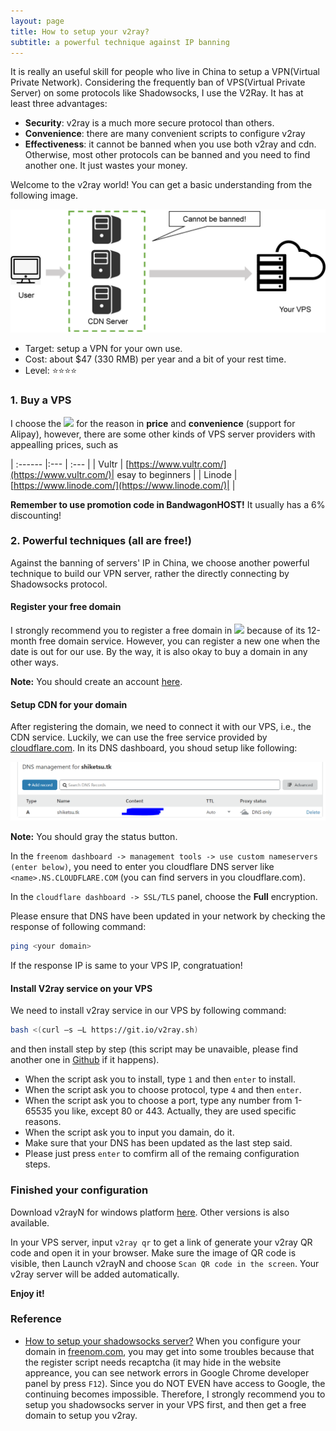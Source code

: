 ```yaml
---
layout: page
title: How to setup your v2ray?
subtitle: a powerful technique against IP banning
---
```


It is really an useful skill for people who live in China to setup a VPN(Virtual Private Network). Considering the frequently ban of VPS(Virtual Private Server) on some protocols like Shadowsocks, I use the V2Ray. It has at least three advantages:
- **Security**: v2ray is a much more secure protocol than others.
- **Convenience**: there are many convenient scripts to configure v2ray
- **Effectiveness**: it cannot be banned when you use both v2ray and cdn. Otherwise, most other protocols can be banned and you need to find another one. It just wastes your money.

Welcome to the v2ray world! You can get a basic understanding from the following image.

![](setup-v2ray-img-2.png)

- Target: setup a VPN for your own use.
- Cost: about $47 (330 RMB) per year and a bit of your rest time.
- Level: ⭐⭐⭐⭐

### 1. Buy a VPS

I choose the [![](https://bwh88.net/templates/organicbandwagon/images/logo.png)](https://bwh88.net/) for the reason in **price** and **convenience** (support for Alipay), however, there are some other kinds of VPS server providers with appealling prices, such as 

| :------ |:--- | :--- |
| Vultr | [https://www.vultr.com/](https://www.vultr.com/)| esay to beginners |
| Linode | [https://www.linode.com/](https://www.linode.com/)| |

**Remember to use promotion code in BandwagonHOST!** It usually has a 6% discounting!

### 2. Powerful techniques (all are free!)
Against the banning of servers' IP in China, we choose another powerful technique to build our VPN server, rather the directly connecting by Shadowsocks protocol.

#### Register your free domain
I strongly recommend you to register a free domain in [![](https://my.freenom.com/templates/freenom/img/logo.png)](https://my.freenom.com/) because of its 12-month free domain service. However, you can register a new one when the date is out for our use. By the way, it is also okay to buy a domain in any other ways.

**Note:** You should create an account [here](http://www.freenom.com/en/developers.html).

#### Setup CDN for your domain

After registering the domain, we need to connect it with our VPS, i.e., the CDN service. Luckily, we can use the free service provided by [cloudflare.com](https://dash.cloudflare.com/). In its DNS dashboard, you shoud setup like following:

![](setup-v2ray-img-1.PNG)

**Note:** You should gray the status button. 

In the `freenom dashboard -> management tools -> use custom nameservers (enter below)`, you need to enter you cloudflare DNS server like `<name>.NS.CLOUDFLARE.COM` (you can find servers in you cloudflare.com).

In the `cloudflare dashboard -> SSL/TLS` panel, choose the **Full** encryption.

Please ensure that DNS have been updated in your network by checking the response of following command:
```bash
ping <your domain>
```
If the response IP is same to your VPS IP, congratuation!

#### Install V2ray service on your VPS

We need to install v2ray service in our VPS by following command:

```bash
bash <(curl –s –L https://git.io/v2ray.sh)
```
and then install step by step (this script may be unavaible, please find another one in [Github](https://github.com) if it happens).

- When the script ask you to install, type `1` and then `enter` to install.
- When the script ask you to choose protocol, type `4` and then `enter`.
- When the script ask you to choose a port, type any number from 1-65535 you like, except 80 or 443. Actually, they are used specific reasons.
- When the script ask you to input you damain, do it.
- Make sure that your DNS has been updated as the last step said.
- Please just press `enter` to comfirm all of the remaing configuration steps.

### Finished your configuration

Download v2rayN for windows platform [here](https://github.com/2dust/v2rayN/releases). Other versions is also available.

In your VPS server, input `v2ray qr` to get a link of generate your v2ray QR code and open it in your browser. Make sure the image of QR code is visible, then Launch v2rayN and choose `Scan QR code in the screen`. Your v2ray server will be added automatically. 

**Enjoy it!**

### Reference
- [How to setup your shadowsocks server?](https://github.com/easonhuang123/blog/issues/1) When you configure your domain in [freenom.com](https://freenom.com), you may get into some troubles because that the register script needs recaptcha (it may hide in the website appreance, you can see network errors in Google Chrome developer panel by press `F12`). Since you do NOT EVEN have access to Google, the continuing becomes impossible. Therefore, I strongly recommend you to setup you shadowsocks server in your VPS first, and then get a free domain to setup you v2ray.